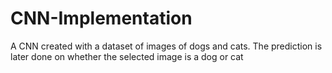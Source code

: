 # CNN-Implementation

A CNN created with a dataset of images of dogs and cats. The prediction is later done on whether the selected image is a dog or cat

